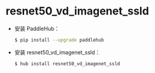 # resnet50_vd_imagenet_ssld
* 安装 PaddleHub：

    ```bash
    $ pip install --upgrade paddlehub
    ```

* 安装 resnet50_vd_imagenet_ssld：

    ```bash
    $ hub install resnet50_vd_imagenet_ssld
    ```
